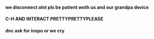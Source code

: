 #### we disconnect alot pls be patient woth us and our grandpa device
#### C-H AND INTERACT PRETTYPRETTYPLEASE
#### dnc ask for inspo or we cry
